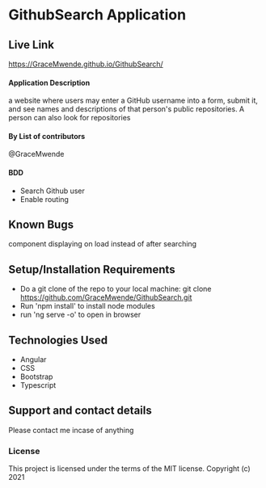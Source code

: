 # GithubSearch Application

## Live Link

https://GraceMwende.github.io/GithubSearch/

#### Application Description

a website where users may enter a GitHub username into a form, submit it, and see names and descriptions of that person's public repositories. A person can also look for repositories

#### By **List of contributors**

@GraceMwende

#### BDD

- Search Github user
- Enable routing

## Known Bugs

component displaying on load instead of after searching

## Setup/Installation Requirements

- Do a git clone of the repo to your local machine:
  git clone https://github.com/GraceMwende/GithubSearch.git
- Run 'npm install' to install node modules
- run 'ng serve -o' to open in browser

## Technologies Used

- Angular
- CSS
- Bootstrap
- Typescript

## Support and contact details

Please contact me incase of anything

### License

This project is licensed under the terms of the MIT license.
Copyright (c) 2021

